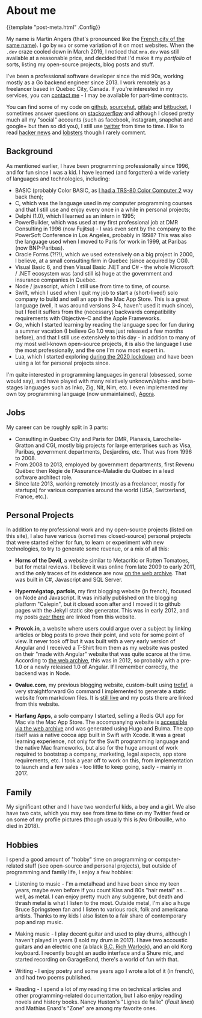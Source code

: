 # About me

{{template "post-meta.html" .Config}}

My name is Martin Angers (that's pronounced like the [French city of the same name][ville]).
I go by `mna` or some variation of it on most websites.
When the `.dev` craze cooled down in March 2019, I noticed that `mna.dev` was still
available at a reasonable price, and decided that I'd make it my *portfolio* of
sorts, listing my open-source projects, blog posts and stuff.

I've been a professional software developer since the mid 90s, working mostly as a Go
backend engineer since 2013. I work remotely as a freelancer based in Quebec City, Canada.
If you're interested in my services, you can [contact me][email] - I may be available for
part-time contracts.

You can find some of my code on [github], [sourcehut], [gitlab] and [bitbucket], I
sometimes answer questions on [stackoverflow] and although I closed pretty much
all my "social" accounts (such as facebook, instagram, snapchat and google+ but then
so did you), I still use [twitter] from time to time. I like to read [hacker news][hn]
and [lobsters] though I rarely comment.

## Background

As mentioned earlier, I have been programming professionally since 1996, and for fun
since I was a kid. I have learned (and forgotten) a wide variety of languages and
technologies, including:

* BASIC (probably Color BASIC, as [I had a TRS-80 Color Computer 2][coco2] way back then);
* C, which was the language used in my computer programming courses and that I still use
  and enjoy every once in a while in personal projects;
* Delphi (1.0), which I learned as an intern in 1995;
* PowerBuilder, which was used at my first professional job at DMR Consulting in 1996 (now
  Fujitsu) - I was even sent by the company to the PowerSoft Conference in Los Angeles, probably
  in 1998? This was also the language used when I moved to Paris for work in 1999, at
  Paribas (now BNP-Paribas).
* Oracle Forms (?!?!), which we used extensively on a big project in 2000, I believe, at
  a small consulting firm in Quebec (since acquired by CGI).
* Visual Basic 6, and then Visual Basic .NET and C# - the whole Microsoft / .NET
  ecosystem was (and still is) huge at the government and insurance companies in Quebec.
* Node / javascript, which I still use from time to time, of course.
* Swift, which I used when I quit my job to start a (short-lived!) solo company to build
  and sell an app in the Mac App Store. This is a great language (well, it was around
  versions 3-4, haven't used it much since), but I feel it suffers from the (necessary)
  backwards compatibility requirements with Objective-C and the Apple Frameworks.
* Go, which I started learning by reading the language spec for fun during a summer
  vacation (I believe Go 1.0 was just released a few months before), and that I still use
  extensively to this day - in addition to many of my most well-known open-source projects,
  it is also the language I use the most professionally, and the one I'm now most expert in.
* Lua, which I started exploring [during the 2020 lockdown][lua] and have been using a lot for
  personal projects since.


I'm quite interested in programming languages in general (obsessed, some would say), and have
played with many relatively unknown/alpha- and beta- stages languages such as Inko, Zig,
Nit, Nim, etc. I even implemented my own toy programming language (now unmaintained), [Agora].

## Jobs

My career can be roughly split in 3 parts:

* Consulting in Quebec City and Paris for DMR, Planaxis, Larochelle-Gratton and CGI,
  mostly big projects for large enterprises such as Visa, Paribas, government departments,
  Desjardins, etc. That was from 1996 to 2008.
* From 2008 to 2013, employed by government departments, first Revenu Québec then
  Régie de l'Assurance-Maladie du Québec in a lead software architect role.
* Since late 2013, working remotely (mostly as a freelancer, mostly for startups)
  for various companies around the world (USA, Switzerland, France, etc.).

## Personal Projects

In addition to my professional work and my open-source projects (listed on this site),
I also have various (sometimes closed-source) personal projects that were started either
for fun, to learn or experiment with new technologies, to try to generate some revenue,
or a mix of all this:

* **Horns of the Devil**, a website similar to Metacritic or Rotten Tomatoes, but for
  metal reviews. I believe it was online from late 2009 to early 2011, and the only
  traces of its existence are now [on the web archive][horns]. That was built in C#,
  Javascript and SQL Server.

* **Hypermégatop, parfois**, my first blogging website (in french), focused on Node
  and Javascript. It was initially published on the blogging platform "Calepin", but
  it closed soon after and I moved it to github pages with the Jekyll static site
  generator. This was in early 2012, and my posts [over there][hyper] are linked from this
  website.

* **Provok.in**, a website where users could argue over a subject by linking articles
  or blog posts to prove their point, and vote for some point of view. It never took
  off but it was built with a very early version of Angular and I received a T-Shirt
  from them as my website was posted on their "made with Angular" website that was
  quite scarce at the time. According to [the web archive][provok], this was in 2012,
  so probably with a pre-1.0 or a newly released 1.0 of Angular. If I remember correctly,
  the backend was in Node.

* **0value.com**, my previous blogging website, custom-built using [trofaf], a very
  straightforward Go command I implemented to generate a static website from markdown
  files. It is [still live][0value] and my posts there are linked from this website.

* **Harfang Apps**, a solo company I started, selling a Redis GUI app for Mac
  via the Mac App Store. The accompanying website is [accessible via the web archive][harfang]
  and was generated using Hugo and Bulma. The app itself was a native cocoa app
  built in Swift with Xcode. It was a great learning experience, not only for the
  Swift programming language and the native Mac frameworks, but also for the huge
  amount of work required to bootstrap a company, marketing, legal aspects, app
  store requirements, etc. I took a year off to work on this, from implementation
  to launch and a few sales - too little to keep going, sadly - mainly in 2017.

## Family

My significant other and I have two wonderful kids, a boy and a girl. We also have
two cats, which you may see from time to time on my Twitter feed or on some of my
profile pictures (though usually this is *feu* Gribouille, who died in 2018).

## Hobbies

I spend a good amount of "hobby" time on programming or computer-related stuff
(see open-source and personal projects), but outside of programming and family
life, I enjoy a few hobbies:

* Listening to music - I'm a metalhead and have been since my teen years, maybe
  even before if you count Kiss and 80s "hair metal" as... well, as metal. I can
  enjoy pretty much any subgenre, but death and thrash metal is what I listen to
  the most. Outside metal, I'm also a huge Bruce Springsteen fan and I listen to
  various rock, folk and americana artists. Thanks to my kids I also listen to a
  fair share of contemporary pop and rap music.

* Making music - I play decent guitar and used to play drums, although I haven't
  played in years (I sold my drum in 2017). I have two accoustic guitars and an
  electric one (a black [B.C. Rich Warlock][bcrich]), and an old Korg keyboard.
  I recently bought an audio interface and a Shure mic, and started recording on
  GarageBand, there's a world of fun with that.

* Writing - I enjoy poetry and some years ago I wrote a lot of it (in french),
  and had two poems published.

* Reading - I spend a lot of my reading time on technical articles and other
  programming-related documentation, but I also enjoy reading novels and history
  books. Nancy Huston's "Lignes de faille" (*Fault lines*) and Mathias Enard's
  "Zone" are among my favorite ones.

[email]: mailto:{{.Vars.Email}}
[coco2]: https://twitter.com/___mna___/status/813406732697423872
[agora]: https://github.com/mna/agora
[github]: https://github.com/mna
[gitlab]: https://gitlab.com/___mna___?nav_source=navbar
[bitbucket]: https://bitbucket.org/___mna___/
[sourcehut]: https://git.sr.ht/~mna/
[stackoverflow]: https://stackoverflow.com/users/1094941/mna
[twitter]: https://twitter.com/___mna___
[hn]: https://news.ycombinator.com/
[lobsters]: https://lobste.rs/
[horns]: https://web.archive.org/web/20101115125910/http://hornsofthedevil.com/
[provok]: https://web.archive.org/web/20120824135414/http://provok.in/
[harfang]: https://web.archive.org/web/20180104180953/http://harfangapps.com/
[0value]: https://www.0value.com/
[trofaf]: https://github.com/mna/trofaf
[hyper]: http://hypermegatop.github.io/
[bcrich]: https://en.wikipedia.org/wiki/B.C._Rich_Warlock
[ville]: https://en.wikipedia.org/wiki/Angers
[lua]: https://twitter.com/___mna___/status/1265789119483035649
